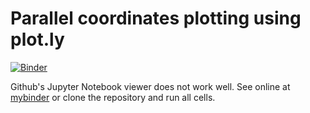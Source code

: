 # Parallel coordinates plotting using plot.ly

[![Binder](https://mybinder.org/badge.svg)](https://mybinder.org/v2/gh/mglezsosa/parallel-coordinates-plotly/master)

Github's Jupyter Notebook viewer does not work well.
See online at [mybinder](https://mybinder.org/v2/gh/mglezsosa/parallel-coordinates-plotly/master)
 or clone the repository and run all cells.